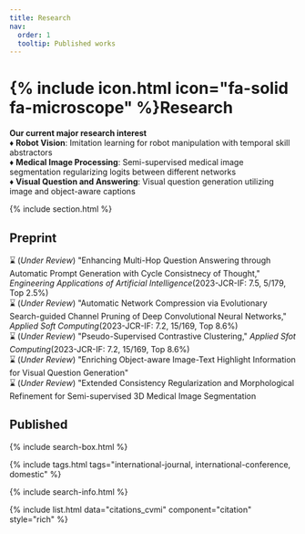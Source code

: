 ```yaml
---
title: Research
nav:
  order: 1
  tooltip: Published works
---
```


# {% include icon.html icon="fa-solid fa-microscope" %}Research

<b>Our current major research interest</b> <br>
♦︎ <b>Robot Vision</b>: Imitation learning for robot manipulation with temporal skill abstractors <br>
♦︎ <b>Medical Image Processing</b>: Semi-supervised medical image segmentation regularizing logits between different networks<br>
♦︎ <b>Visual Question and Answering</b>: Visual question generation utilizing image and object-aware captions

{% include section.html %}

## Preprint

⌛ (<i>Under Review</i>) "Enhancing Multi-Hop Question Answering through Automatic Prompt Generation with Cycle Consistnecy of Thought," <i>Engineering
Applications of Artificial Intelligence</i>(2023-JCR-IF: 7.5, 5/179, Top 2.5%)<br>
⌛ (<i>Under Review</i>) "Automatic Network Compression via Evolutionary Search-guided Channel Pruning of Deep Convolutional Neural Networks," <i>Applied
Soft Computing</i>(2023-JCR-IF: 7.2, 15/169, Top 8.6%)<br>
⌛ (<i>Under Review</i>) "Pseudo-Supervised Contrastive Clustering," <i>Applied Sfot Computing</i>(2023-JCR-IF: 7.2, 15/169, Top 8.6%)<br>
⌛ (<i>Under Review</i>) "Enriching Object-aware Image-Text Highlight Information for Visual Question Generation"<br>
⌛ (<i>Under Review</i>) "Extended Consistency Regularization and Morphological Refinement for Semi-supervised 3D Medical Image Segmentation<br>

## Published

{% include search-box.html %}

{% include tags.html tags="international-journal, international-conference, domestic" %}

{% include search-info.html %}

{% include list.html data="citations_cvmi" component="citation" style="rich" %}

